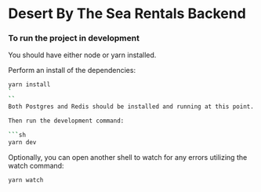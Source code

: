 # Desert By The Sea Rentals Backend

### To run the project in development

You should have either node or yarn installed.

Perform an install of the dependencies:
```sh
yarn install
`
``
Both Postgres and Redis should be installed and running at this point. 

Then run the development command:

```sh
yarn dev
```


Optionally, you can open another shell to watch for any errors utilizing the watch command:

```sh
yarn watch
```